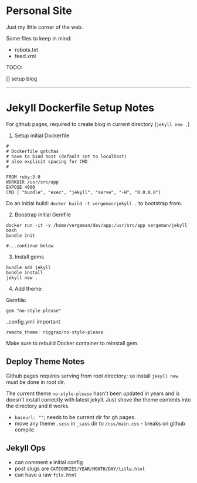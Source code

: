# Personal Site

Just my little corner of the web.

Some files to keep in mind:

* robots.txt
* feed.xml

TODO:

[] setup blog

---

# Jekyll Dockerfile Setup Notes


For github pages, required to create blog in current directory (`jekyll new .`)


1. Setup initial Dockerfile

```
#
# Dockerfile gotchas
# have to bind host (default set to localhost)
# also explicit spacing for CMD
#

FROM ruby:3.0
WORKDIR /usr/src/app
EXPOSE 4000
CMD [ "bundle", "exec", "jekyll", "serve", "-H", "0.0.0.0"]

```

Do an initial build: `docker build -t vergeman/jekyll .` to bootstrap from.


2. Boostrap initial Gemfile

```
docker run -it -v /home/vergeman/dev/app:/usr/src/app vergeman/jekyll bash
bundle init

#...continue below

```

3. Install gems

```
bundle add jekyll
bundle install
jekyll new .
```

4. Add theme:

Gemfile:
```
gem "no-style-please"

```
_config.yml: important
```
remote_theme: riggraz/no-style-please
```

Make sure to rebuild Docker container to reinstall gem.


## Deploy Theme Notes

Github pages requires serving from root directory; so install `jekyll new` must
be done in root dir.

The current theme `no-style-please` hasn't been updated in years and is doesn't
install correctly with latest jekyll. Just shove the theme contents into the
directory and it works.

* `baseurl: ""`; needs to be current dir for gh pages.
* move any theme `.scss` in `_sass` dir to `/css/main.css` - breaks on github
  compile.

## Jekyll Ops

* can comment `#` initial config
* post slugs are `CATEGORIES/YEAR/MONTH/DAY/title.html`
* can have a raw `file.html`
